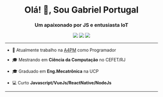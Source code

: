 <h1 align="center">
  Olá! 👋, Sou Gabriel Portugal
</h1>
<h3 align="center">
  Um apaixonado por JS e entusiasta IoT
</h3>

<p align="center">
  <a href="https://www.linkedin.com/in/gabriel-portugal-b26a13188/" alt="Linkedin">
  <img src="https://img.shields.io/badge/-Linkedin-0e76a8?style=for-the-badge&logo=Linkedin&logoColor=white&link=https://www.linkedin.com/in/gabriel-portugal-b26a13188/" /></a>
  
  <a href="https://www.instagram.com/gabrielportugalg/" alt="Instagram">
  <img src="https://img.shields.io/badge/-Instagram-DF0174?style=for-the-badge&logo=instagram&logoColor=white&link=https://www.instagram.com/gabrielportugalg/"/></a>

  <a href="mailto:gabrielpguadelupe@gmail.com" alt="Email">
  <img src="https://img.shields.io/badge/-Gmail-c14438?style=for-the-badge&logo=Gmail&logoColor=white&link=mailto:wenderpmachado@gmail.com"/></a>
</p>

<hr>

<p>
       
  - 💼 Atualmente trabalho na [A4PM](https://rgsistemas.com.br/) como Programador

  - 🎓 Mestrando em **Ciência da Computação** no CEFET/RJ
  
  - 🎓 Graduado em **Eng.Mecatrônica** na UCP

  - 💻 Curto **Javascript/VueJs/ReactNative/NodeJs** 
  
</p>
  
<hr>

